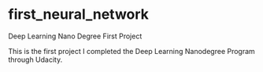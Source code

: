 # first_neural_network
Deep Learning Nano Degree First Project

This is the first project I completed the Deep Learning Nanodegree Program through Udacity.
